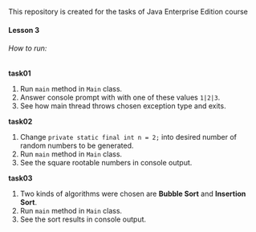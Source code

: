 This repository is created for the tasks of Java Enterprise Edition course

#### **Lesson 3**

###### How to run:

**task01**

1. Run `main` method in `Main` class.
2. Answer console prompt with with one of these values `1|2|3`.
3. See how main thread throws chosen exception type and exits.

**task02**

1. Change `private static final int n = 2;` into desired number of random numbers to be generated.
2. Run `main` method in `Main` class.
3. See the square rootable numbers in console output.

**task03**
1. Two kinds of algorithms were chosen are **Bubble Sort** and **Insertion Sort**.
2. Run `main` method in `Main` class.
3. See the sort results in console output.